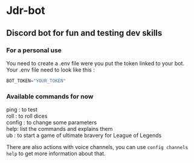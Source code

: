 # Jdr-bot

## Discord bot for fun and testing dev skills

### For a personal use
You need to create a .env file were you put the token linked to your bot.\
Your .env file need to look like this :

```js
BOT_TOKEN="YOUR_TOKEN"
```

### Available commands for now
ping : to test\
roll : to roll dices\
config : to change some parameters\
help: list the commands and explains them\
ub : to start a game of ultimate bravery for League of Legends

There are also actions with voice channels, you can use ```config channels help``` to get more information about that.

